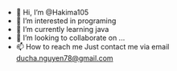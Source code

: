 - 👋 Hi, I’m @Hakima105
- 👀 I’m interested in programing
- 🌱 I’m currently learning java 
- 💞️ I’m looking to collaborate on ...
- 📫 How to reach me Just contact me via email ducha.nguyen78@gmail.com

<!---
Hakima105/Hakima105 is a ✨ special ✨ repository because its `README.md` (this file) appears on your GitHub profile.
You can click the Preview link to take a look at your changes.
--->
